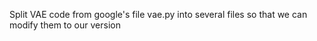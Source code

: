 Split VAE code from google's file vae.py into several files so that we can modify them to our version

